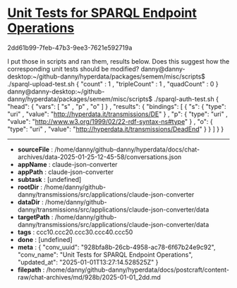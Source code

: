 # [Unit Tests for SPARQL Endpoint Operations](https://claude.ai/chat/928bfa8b-26cb-4958-ac78-6f67b24e9c92)

2dd61b99-7feb-47b3-9ee3-7621e592719a

I put those in scripts and ran them, results below. Does this suggest how the corresponding unit tests should be modified?
danny@danny-desktop:~/github-danny/hyperdata/packages/semem/misc/scripts$ ./sparql-upload-test.sh 
{ 
  "count" : 1 ,
  "tripleCount" : 1 ,
  "quadCount" : 0
}
danny@danny-desktop:~/github-danny/hyperdata/packages/semem/misc/scripts$ ./sparql-auth-test.sh 
{
  "head": {
    "vars": [ "s" , "p" , "o" ]
  } ,
  "results": {
    "bindings": [
      {
        "s": { "type": "uri" , "value": "http://hyperdata.it/transmissions/DE" } ,
        "p": { "type": "uri" , "value": "http://www.w3.org/1999/02/22-rdf-syntax-ns#type" } ,
        "o": { "type": "uri" , "value": "http://hyperdata.it/transmissions/DeadEnd" }
      }
    ]
  }
}

---

* **sourceFile** : /home/danny/github-danny/hyperdata/docs/chat-archives/data-2025-01-25-12-45-58/conversations.json
* **appName** : claude-json-converter
* **appPath** : claude-json-converter
* **subtask** : [undefined]
* **rootDir** : /home/danny/github-danny/transmissions/src/applications/claude-json-converter
* **dataDir** : /home/danny/github-danny/transmissions/src/applications/claude-json-converter/data
* **targetPath** : /home/danny/github-danny/transmissions/src/applications/claude-json-converter/data
* **tags** : ccc10.ccc20.ccc30.ccc40.ccc50
* **done** : [undefined]
* **meta** : {
  "conv_uuid": "928bfa8b-26cb-4958-ac78-6f67b24e9c92",
  "conv_name": "Unit Tests for SPARQL Endpoint Operations",
  "updated_at": "2025-01-01T13:27:14.528525Z"
}
* **filepath** : /home/danny/github-danny/hyperdata/docs/postcraft/content-raw/chat-archives/md/928b/2025-01-01_2dd.md